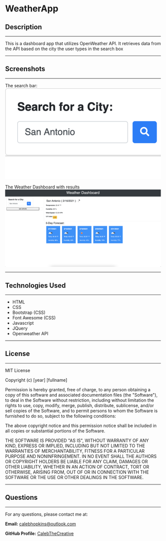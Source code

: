 # WeatherApp

## Description
* * *
This is a dashboard app that utilizes OpenWeather API. It retrieves data from the API based on the city the user types in the search box

* * *
## Screenshots
* * *
The search bar:
![Screenshot1](weatherSS1.png)

The Weather Dashboard with results
![Screenshot2](weatherSS2.png)

* * *
## Technologies Used
* * *
* HTML
* CSS
* Bootstrap (CSS)
* Font Awesome (CSS)
* Javascript
* JQuery
* Openweather API

* * *
## License
* * *
MIT License

Copyright (c) [year] [fullname]

Permission is hereby granted, free of charge, to any person obtaining a copy
of this software and associated documentation files (the "Software"), to deal
in the Software without restriction, including without limitation the rights
to use, copy, modify, merge, publish, distribute, sublicense, and/or sell
copies of the Software, and to permit persons to whom the Software is
furnished to do so, subject to the following conditions:

The above copyright notice and this permission notice shall be included in all
copies or substantial portions of the Software.

THE SOFTWARE IS PROVIDED "AS IS", WITHOUT WARRANTY OF ANY KIND, EXPRESS OR
IMPLIED, INCLUDING BUT NOT LIMITED TO THE WARRANTIES OF MERCHANTABILITY,
FITNESS FOR A PARTICULAR PURPOSE AND NONINFRINGEMENT. IN NO EVENT SHALL THE
AUTHORS OR COPYRIGHT HOLDERS BE LIABLE FOR ANY CLAIM, DAMAGES OR OTHER
LIABILITY, WHETHER IN AN ACTION OF CONTRACT, TORT OR OTHERWISE, ARISING FROM,
OUT OF OR IN CONNECTION WITH THE SOFTWARE OR THE USE OR OTHER DEALINGS IN THE
SOFTWARE.

* * *
## Questions
* * *
For any questions, please contact me at:

**Email:** calebhopkins@outlook.com

**GitHub Profile:** [CalebTheCreative]("https://github.com/CalebTheCreative")